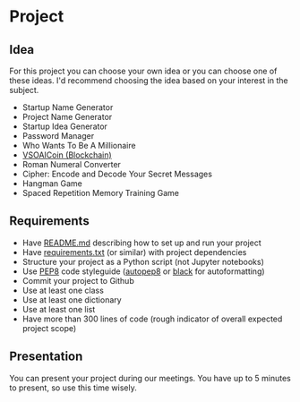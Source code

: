 # Project

## Idea

For this project you can choose your own idea or you can choose one of these ideas. I'd recommend choosing the idea based on your interest in the subject.

- Startup Name Generator
- Project Name Generator
- Startup Idea Generator
- Password Manager
- Who Wants To Be A Millionaire
- [VSOAICoin (Blockchain)](https://medium.com/crypto-currently/lets-build-the-tiniest-blockchain-e70965a248b)
- Roman Numeral Converter
- Cipher: Encode and Decode Your Secret Messages
- Hangman Game
- Spaced Repetition Memory Training Game

## Requirements

- Have [README.md](https://www.makeareadme.com/) describing how to set up and run your project
- Have [requirements.txt](https://pip.pypa.io/en/stable/user_guide/#requirements-files) (or similar) with project dependencies
- Structure your project as a Python script (not Jupyter notebooks)
- Use [PEP8](https://www.python.org/dev/peps/pep-0008/) code styleguide ([autopep8](https://github.com/hhatto/autopep8) or [black](https://github.com/psf/black) for autoformatting)
- Commit your project to Github
- Use at least one class
- Use at least one dictionary
- Use at least one list
- Have more than 300 lines of code (rough indicator of overall expected project scope)

## Presentation

You can present your project during our meetings. You have up to 5 minutes to present, so use this time wisely.
